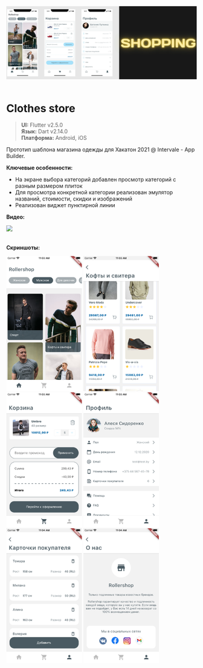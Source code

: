 <img src="demo/images/cover.png" width=800>

<br>
<br>

# Clothes store

> **UI:** Flutter v2.5.0<br>
**Язык:** Dart v2.14.0<br>
**Платформа:** Android, iOS<br>

Прототип шаблона магазина одежды для Хакатон 2021 @ Intervale - App Builder.

<b>Ключевые особенности:</b>
- На экране выбора категорий добавлен просмотр категорий с разным размером плиток
- Для просмотра конкретной категории реализован эмулятор названий, стоимости, скидки и изображений
- Реализован виджет пунктирной линии

<b>Видео:</b>

<img src="demo/video/video.gif" width=200>

<br>
<br>

<b>Скриншоты:</b>

<img src="demo/images/1.png" width=200>
<img src="demo/images/2.png" width=200>
<img src="demo/images/3.png" width=200>
<img src="demo/images/4.png" width=200>
<img src="demo/images/5.png" width=200>
<img src="demo/images/6.png" width=200>